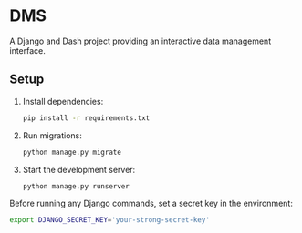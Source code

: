 # DMS

A Django and Dash project providing an interactive data management interface.

## Setup

1. Install dependencies:
   ```bash
   pip install -r requirements.txt
   ```
2. Run migrations:
   ```bash
   python manage.py migrate
   ```
3. Start the development server:
   ```bash
   python manage.py runserver
   ```
   
Before running any Django commands, set a secret key in the environment:
```bash
export DJANGO_SECRET_KEY='your-strong-secret-key'
```
